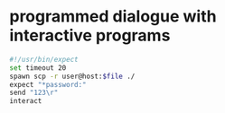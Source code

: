# programmed dialogue with interactive programs

```sh
#!/usr/bin/expect
set timeout 20
spawn scp -r user@host:$file ./
expect "*password:"
send "123\r"
interact
```
